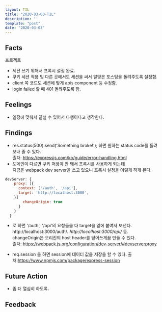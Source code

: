 ```yaml
---
layout: TIL
title: "2020-03-03-TIL"
description: ''
template: "post"
date: "2020-03-03"
---
```


<!-- sudo docker run -d -p 27017:27017 -v ~/data:/data/db mongo

history.

docker inspect 02b

"Source": "/var/lib/docker/volumes/95b7aa17490739debddbac19aee7e829913517a597f691b756185233e323a8e8/_data", -->
## Facts

프로젝트

- 세션 쓰기 위해서 프록시 설정 완료.
- 쿠키 세션 적용 및 다른 곳에서도 세션을 써서 알맞은 포스팅을 돌려주도록 설정함.
- client 쪽 코드도 세션에 맞게 apis component 등 수정함.
- login failed 할 때 401 돌려주도록 함.

## Feelings

- 일정에 맞춰서 끝낼 수 있어서 다행이다고 생각한다. 

## Findings

-  res.status(500).send('Something broke!');
하면 원하는 status code를 돌려보내 줄 수 있다.   
출처: <https://expressjs.com/ko/guide/error-handling.html>
- 도메인이 다르면 쿠키 저장이 안 돼서 프록시를 사용하게 되는데  
지금은 webpack dev server을 쓰고 있으니 프록시 설정을 이렇게 하게 된다.

```javascript
devServer: {
    proxy: [{
      context: ['/auth', '/api'], 
      target: 'http://localhost:3000',
    }]
        changeOrigin: true
      }
    }
  }
```

- 로 하면 '/auth', '/api'의 요청들을 다 target을 앞에 붙여서 보낸다. http://localhost:3000/auth/*. http://localhost:3000/api/* 등.  
changeOrigin은 오리진의 host header를 덮어쓰게끔 만들 수 있다.  
출처: <https://webpack.js.org/configuration/dev-server/#devserverproxy>

- req.session 을 하면 session에 데이터 값을 저장을 할 수 있다.  출처:<https://www.npmjs.com/package/express-session>


## Future Action

- 좀 더 열심히 하도록.

## Feedback

